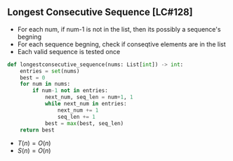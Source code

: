 ## Longest Consecutive Sequence [LC#128]
- For each num, if num-1 is not in the list, then its possibly a sequence's begning
- For each sequence begning, check if conseqtive elements are in the list
- Each valid sequence is tested once
```python
def longestconsecutive_sequence(nums: List[int]) -> int:
    entries = set(nums)
    best = 0
    for num in nums:
        if num-1 not in entries:
            next_num, seq_len = num+1, 1
            while next_num in entries: 
                next_num += 1
                seq_len += 1
            best = max(best, seq_len)
    return best
```
- $T(n) = O(n)$
- $S(n) = O(n)$